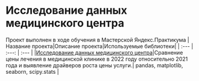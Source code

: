 # Исследование данных медицинского центра
Проект выполнен в ходе обучения в Мастерской Яндекс.Практикума
|Название проекта|Описание проекта|Используемые библиотеки|
| :--- | :---: | :--- |
|[Исследование данных медицинского центра](https://github.com/AleRogoza/med_center)|Сравнение цены лечения в медицинской клинике в 2022 году относительно 2021 года и выявление драйверов роста цены услуги.| pandas, matplotlib, seaborn, scipy.stats |

